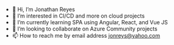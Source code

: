 - 👋 Hi, I’m Jonathan Reyes
- 👀 I’m interested in CI/CD and more on cloud projects
- 🌱 I’m currently learning SPA using Angular, React, and Vue JS
- 💞️ I’m looking to collaborate on Azure Community projects
- 📫 How to reach me by email address jonreys@yahoo.com

<!---
jonreys26/jonreys26 is a ✨ special ✨ repository because its `README.md` (this file) appears on your GitHub profile.
You can click the Preview link to take a look at your changes.
--->
